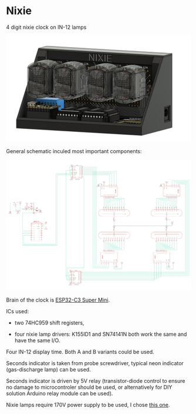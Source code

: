 # Nixie
 4 digit nixie clock on IN-12 lamps
 
<img src="pics/overview.png" width="800px"></a>

General schematic inculed most important components:

<img src="pics/gen schematic.png" width="800px"></a>

Brain of the clock is [ESP32-C3 Super Mini](https://allegro.pl/events/clicks?emission_unit_id=f06a5ec8-8059-49f5-b3e1-0427a0f30828&emission_id=fa8220df-9dc3-44b3-8bd5-d7bab4bfcdd1&type=OFFER&ts=1741079374214&redirect=https%3A%2F%2Fallegro.pl%2Foferta%2Fesp32-c3-super-mini-wifi-bluetooth-ble-5-0-nastepca-esp8266-d1-mini-15295513744%3Fbi_s%3Dads%26bi_m%3Dproductlisting%253Adesktop%253Aquery%26bi_c%3DYjM1MWQ2YjgtZmRkYS00ZTU5LWE4YWEtZmFkNTI4YTliM2E3AA%26bi_t%3Dape&placement=productlisting:desktop:query&sig=47fc114a77d64e92962a4eec50b8c331).

ICs used:

- two 74HC959 shift registers,

- four nixie lamp drivers: K155ID1 and SN74141N both work the same and have the same I/O.

Four IN-12 display time. Both A and B variants could be used.

Seconds indicator is taken from probe screwdriver, typical neon indicator (gas-discharge lamp) can be used.

Seconds indicator is driven by 5V relay (transistor-diode control to ensure no damage to microcontroler should be used, or alternatively for DIY solution Arduino relay module can be used).

Nixie lamps require 170V power supply to be used, I chose [this one](https://pl.aliexpress.com/item/1005005721193065.html?src=google&pdp_npi=4%40dis!PLN!15.17!11.59!!!!!%40!12000034113964492!ppc!!!&src=google&albch=shopping&acnt=708-803-3821&isdl=y&slnk=&plac=&mtctp=&albbt=Google_7_shopping&aff_platform=google&aff_short_key=UneMJZVf&gclsrc=aw.ds&&albagn=888888&&ds_e_adid=&ds_e_matchtype=&ds_e_device=c&ds_e_network=x&ds_e_product_group_id=&ds_e_product_id=pl1005005721193065&ds_e_product_merchant_id=107726890&ds_e_product_country=PL&ds_e_product_language=pl&ds_e_product_channel=online&ds_e_product_store_id=&ds_url_v=2&albcp=19735245762&albag=&isSmbAutoCall=false&needSmbHouyi=false&gad_source=1&gclid=CjwKCAiA5pq-BhBuEiwAvkzVZf3OkaujjkBrAG5RaLtoEE9kd9NwcMxYW9DeDCp0z5XIMhVfqe0_oxoCYh0QAvD_BwE).
